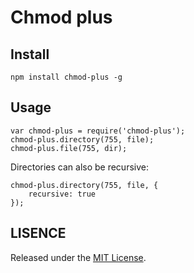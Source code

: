 # Chmod plus

## Install

    npm install chmod-plus -g

## Usage

    var chmod-plus = require('chmod-plus');
    chmod-plus.directory(755, file);
    chmod-plus.file(755, dir);

Directories can also be recursive:

    chmod-plus.directory(755, file, {
        recursive: true
    });

## LISENCE

Released under the [MIT License](http://www.opensource.org/licenses/mit-license.php).
